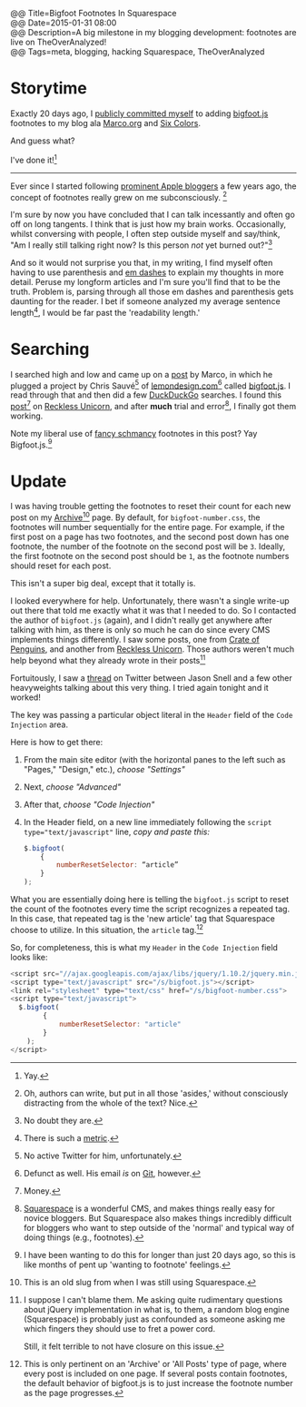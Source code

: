 @@ Title=Bigfoot Footnotes In Squarespace  
@@ Date=2015-01-31 08:00  
@@ Description=A big milestone in my blogging development: footnotes are live on TheOverAnalyzed!  
@@ Tags=meta, blogging, hacking Squarespace, TheOverAnalyzed    

# Storytime

Exactly 20 days ago, I [publicly committed myself](https://twitter.com/TheOverAnalyzed/status/553716002999898112) to adding [bigfoot.js](www.bigfootjs.com) footnotes to my blog ala [Marco.org](http://www.marco.org/) and [Six Colors](www.sixcolors.com). 

And guess what? 

I've done it![^di]

<hr class="small" />

Ever since I started following [prominent Apple bloggers](http://www.daringfireball.net) a few years ago, the concept of footnotes really grew on me subconsciously. [^sc]

I'm sure by now you have concluded that I can talk incessantly and often go off on long tangents. I think that is just how my brain works. Occasionally, whilst conversing with people, I often step outside myself and say/think, "Am I really still talking right now? Is this person *not* yet burned out?"[^bo]

And so it would not surprise you that, in my writing, I find myself often having to use parenthesis and [em dashes](http://www.thepunctuationguide.com/em-dash.html) to explain my thoughts in more detail. Peruse my longform articles and I'm sure you'll find that to be the truth. Problem is, parsing through all those em dashes and parenthesis gets daunting for the reader. I bet if someone analyzed my average sentence length[^asl], I would be far past the 'readability length.'

# Searching

I searched high and low and came up on a [post](http://www.marco.org/2013/12/15/bigfoot) by Marco, in which he plugged a project by Chris Sauvé[^csa] of [lemondesign.com](http://www.lemondesign.com)[^ld] called [bigfoot.js](http://www.bigfootjs.com). I read through that and then did a few [DuckDuckGo](https://duckduckgo.com/?q=bigfootjs&t=osx) searches. I found this [post](http://recklessunicorn.net/blog/2014/2/11/how-to-use-bigfoot-on-squarespace)[^bfs] on [Reckless Unicorn](http://recklessunicorn.net/), and after **much** trial and error[^te], I finally got them working. 

Note my liberal use of [fancy schmancy](http://www.urbandictionary.com/define.php?term=Fancy+Schmancy) footnotes in this post? Yay Bigfoot.js.[^pu]

# Update

I was having trouble getting the footnotes to reset their count for each new post on my [Archive](/posts)[^old] page. By default, for `bigfoot-number.css`, the footnotes will number sequentially for the entire page. For example, if the first post on a page has two footnotes, and the second post down has one footnote, the number of the footnote on the second post will be `3`. Ideally, the first footnote on the second post should be `1`, as the footnote numbers should reset for each post. 

This isn't a super big deal, except that it totally is. 

I looked everywhere for help. Unfortunately, there wasn't a single write-up out there that told me exactly what it was that I needed to do. So I contacted the author of `bigfoot.js` (again), and I didn't really get anywhere after talking with him, as there is only so much he can do since every CMS implements things differently. I saw some posts, one from [Crate of Penguins](http://crateofpenguins.com/blog/2013-12-add-bigfoot-to-squarespace-sites), and another from [Reckless Unicorn](http://recklessunicorn.net/blog/2014/2/11/how-to-use-bigfoot-on-squarespacecra). Those authors weren't much help beyond what they already wrote in their posts[^tp]

Fortuitously, I saw a [thread](https://twitter.com/jsnell/status/560581646248722433) on Twitter between Jason Snell and a few other heavyweights talking about this very thing. I tried again tonight and it worked!

The key was passing a particular object literal in the `Header` field of the `Code Injection` area.

Here is how to get there:

1. From the main site editor (with the horizontal panes to the left such as "Pages," "Design," etc.), *choose "Settings"*
2. Next, *choose "Advanced"*
3. After that, *choose "Code Injection"*
4. In the Header field, on a new line immediately following the `script type="text/javascript"` line, *copy and paste this:*

	```javascript
	$.bigfoot(
		{
 			numberResetSelector: “article”
		}
	);
    ```
    
What you are essentially doing here is telling the `bigfoot.js` script to reset the count of the footnotes every time the script recognizes a repeated tag. In this case, that repeated tag is the 'new article' tag that Squarespace choose to utilize. In this situation, the `article` tag.[^ar]

So, for completeness, this is what my `Header` in the `Code Injection` field looks like:

```javascript
<script src="//ajax.googleapis.com/ajax/libs/jquery/1.10.2/jquery.min.js"></script>
<script type="text/javascript" src="/s/bigfoot.js"></script>
<link rel="stylesheet" type="text/css" href="/s/bigfoot-number.css">
<script type="text/javascript">
  $.bigfoot(
        {
            numberResetSelector: "article"
        }
    );
</script>
```

[^di]: Yay.
[^sc]: Oh, authors can write, but put in all those 'asides,' without consciously distracting from the whole of the text? Nice.
[^bo]: No doubt they are. 
[^asl]: There is such a [metric](https://strainindex.wordpress.com/2008/07/28/the-average-sentence-length/).
[^csa]: No active Twitter for him, unfortunately.
[^ld]: Defunct as well. His email *is* on [Git](https://github.com/lemonmade), however.
[^tp]: I suppose I can't blame them. Me asking quite rudimentary questions about jQuery implementation in what is, to them, a random blog engine (Squarespace) is probably just as confounded as someone asking me which fingers they should use to fret a power cord. 

	Still, it felt terrible to not have closure on this issue. 
[^ar]: This is only pertinent on an 'Archive' or 'All Posts' type of page, where every post is included on one page. If several posts contain footnotes, the default behavior of bigfoot.js is to just increase the footnote number as the page progresses. 
[^bfs]: Money.
[^te]: [Squarespace](www.sqarespace.com) is a wonderful CMS, and makes things really easy for novice bloggers. But Squarespace also makes things incredibly difficult for bloggers who want to step outside of the 'normal' and typical way of doing things (e.g., footnotes). 
[^pu]: I have been wanting to do this for longer than just 20 days ago, so this is like months of pent up 'wanting to footnote' feelings.
[^old]: This is an old slug from when I was still using Squarespace.